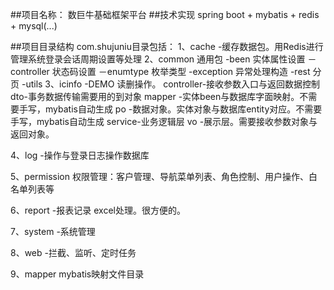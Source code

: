 ﻿##项目名称：
数巨牛基础框架平台
##技术实现
spring boot + mybatis + redis + mysql(...)

##项目目录结构
com.shujuniu目录包括：
1、cache -缓存数据包。用Redis进行管理系统登录会话周期设置等处理
2、common  通用包
     -been   实体属性设置
     －controller 状态码设置
     －enumtype 枚举类型
      -exception 异常处理构造
      -rest 分页
      -utils
 3、icinfo -DEMO 读删操作。
    controller-接收参数入口与返回数据控制 
    dto-事务数据传输需要用的到对象
    mapper -实体been与数据库字面映射。不需要手写，mybatis自动生成
    po -数据对象。实体对象与数据库entity对应。不需要手写，mybatis自动生成
    service-业务逻辑层
    vo    -展示层。需要接收参数对象与返回对象。
    
  4、log -操作与登录日志操作数据库
  
  5、permission 权限管理：客户管理、导航菜单列表、角色控制、用户操作、白名单列表等
  
  6、report -报表记录 excel处理。很方便的。
  
  7、system -系统管理
  
  8、web -拦截、监听、定时任务     
    
  9、mapper mybatis映射文件目录
 